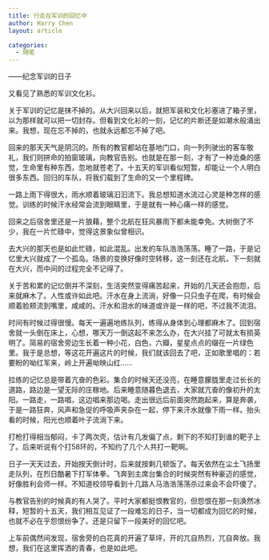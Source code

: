 ```yaml
---
title: 行走在军训的回忆中
author: Harry Chen
layout: article

categories:
  - 随笔
---
```


  ——纪念军训的日子

  又看见了熟悉的军训文化衫。

  关于军训的记忆是抹不掉的。从大兴回来以后，就把军装和文化衫塞进了箱子里，以为那样就可以把一切封存。但看到文化衫的一刻，记忆的片断还是如潮水般涌出来。我想，现在忘不掉的，也就永远都忘不掉了吧。

  回来的那天天气是阴沉的。所有的教官都站在基地门口，向一列列驶出的客车敬礼，我们则拼命的拍窗玻璃，向教官告别。也就是在那一刻，才有了一种沧桑的感觉，生命里有种东西，忽地就苍老了。十五天的军训看似短暂，却能让一个人明白很多东西。回归的车队，将我们载到了生命的又一个里程碑。

  一路上雨下得很大，雨水顺着玻璃汩汩流下。我总想知道水流过心灵是种怎样的感觉。训练的时候汗水经常会流到眼睛里，于是就有一种心痛一样的感觉。

  回来之后宿舍里还是一片狼藉，整个北航在狂风暴雨下都未能幸免。大树倒了不少，我在一片忙碌中，觉得这景象似曾相识。

  去大兴的那天也是如此忙碌，如此混乱。出发的车队浩浩荡荡。睡了一路，于是记忆里大兴就成了一个孤岛。场景的变换好像时空转移，这一刻还在北航，下一刻就在大兴，而中间的过程完全不记得了。

  关于苦和累的记忆倒并不深刻，生活突然变得痛苦起来，开始的几天还会抱怨，后来就麻木了。人性或许如此吧。汗水在身上流淌，好像一只只虫子在爬，有时候会顺着脸颊流到嘴里，咸咸的。汗水和泪水的味道或许是一样的吧，不过我不流泪。

  时间有时候过得很慢。每天一遍遍地练队列，练得从身体到心理都麻木了。回到宿舍就一头倒在床上，心想，哪天万一倒这起不来怎么办，在大兴挂了可就太有损英明了。简易的宿舍旁边生长着一种小花，白色，六瓣，星星点点的缀在一片绿色里。我于是总想，等这花开遍这片的时候，我们就该回去了吧，正如歌里唱的：若要盼的呦红军来，岭上开遍呦映山红……

  拉练的记忆总是带着亢奋的色彩。集合的时候天还没亮，在睡意朦胧里走过长长的道路，路边是一望无际的庄稼地。后来睡意随暮色退去，大家就亢奋的像初升的太阳。一路走，一路唱，这边唱来那边喝。走出很远后前面突然跑起来，算是奔袭，于是一路狂奔，风声和急促的呼吸声夹杂在一起，停下来汗水就像下雨一样。抬头看的时候，阳光也顺着叶子流淌下来。

  打枪打得相当郁闷，卡了两次壳，估计有几发偏了点，剩下的不知打到谁的靶子上了。后来听说有个打58环的，不知约了几个人共打一靶啊。

  日子一天天过去，开始按天倒计时，后来就按剩几顿饭了。每天依然在尘土飞扬里走队列，在烈日酷暑下打军体拳。飞奔到主席台集合的时候突然有种豪迈的感觉，好像胜利会师一样。不知道校领导看到十几路人马浩浩荡荡杀过来会不会吓傻了。

  与教官告别的时候真的有人哭了。平时大家都挺恨教官的，但怨恨在那一刻涣然冰释，短暂的十五天，我们相互见证了一段难忘的日子，当一切都成为回忆的时候，也就不必在乎怨恨纷争了。还是只留下一段美好的回忆吧。

  上车前偶然间发现，宿舍旁的白花真的开遍了草坪，开的兀自热烈，兀自奔放。我想，我们在这里挥洒的青春，也是如此吧。
